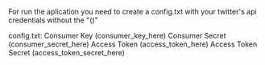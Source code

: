 For run the aplication you need to create a config.txt with your twitter's api credentials without the "()"

config.txt:
Consumer Key (consumer_key_here)
Consumer Secret (consumer_secret_here)
Access Token (access_token_here)
Access Token Secret (access_token_secret_here)